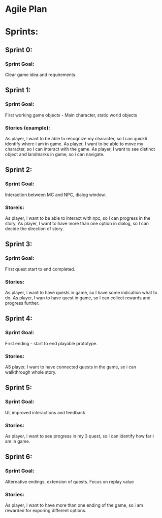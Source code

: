 # Agile Plan

# Sprints:

## Sprint 0:
### Sprint Goal:
Clear game idea and requirements

## Sprint 1:
### Sprint Goal:
First working game objects - Main character, static world objects
### Stories (example):
As player, I want to be able to recognize my character, so I can quickli identify where i am in game. 
As player, I want to be able to move my character, so I can interact with the game.
As player, I want to see distinct object and landmarks in game, so i can navigate.

## Sprint 2:
### Sprint Goal:
Interaction between MC and NPC, dialog window.
### Storeis:
As player, I want to be able to interact with npc, so I can progress in the story.
As player, I want to have more than one option in dialog, so I can decide the direction of story. 

## Sprint 3:
### Sprint Goal:
First quest start to end completed.
### Stories:
As player, I want to have quests in game, so I have some indication what to do.
As player, I wan to have quest in game, so I can collect rewards and progress further. 

## Sprint 4:
### Sprint Goal:
First ending - start to end playable prototype.
### Stories:
AS player, I want to have connected quests in the game, so i can walkthrough whole story. 

## Sprint 5:
### Sprint Goal:
UI, improved interactions and feedback
### Stories:
As player, I want to see progress in my 3 quest, so i can identify how far i am in game.

## Sprint 6:
### Sprint Goal:
Alternative endings, extension of quests. Focus on replay value
### Stories:
As player, I want to have more than one ending of the game, so i am rewarded for exporing different options. 